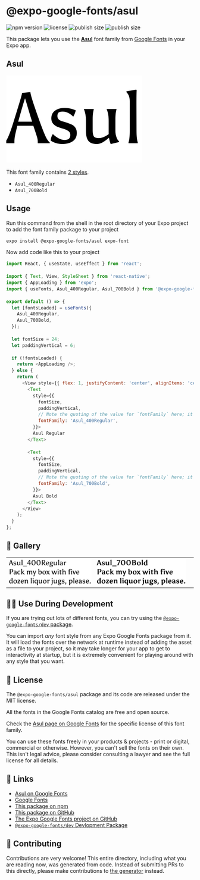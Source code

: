 # @expo-google-fonts/asul

![npm version](https://flat.badgen.net/npm/v/@expo-google-fonts/asul)
![license](https://flat.badgen.net/github/license/expo/google-fonts)
![publish size](https://flat.badgen.net/packagephobia/install/@expo-google-fonts/asul)
![publish size](https://flat.badgen.net/packagephobia/publish/@expo-google-fonts/asul)

This package lets you use the [**Asul**](https://fonts.google.com/specimen/Asul) font family from [Google Fonts](https://fonts.google.com/) in your Expo app.

## Asul

![Asul](./font-family.png)

This font family contains [2 styles](#-gallery).

- `Asul_400Regular`
- `Asul_700Bold`

## Usage

Run this command from the shell in the root directory of your Expo project to add the font family package to your project
```sh
expo install @expo-google-fonts/asul expo-font
```

Now add code like this to your project
```js
import React, { useState, useEffect } from 'react';

import { Text, View, StyleSheet } from 'react-native';
import { AppLoading } from 'expo';
import { useFonts, Asul_400Regular, Asul_700Bold } from '@expo-google-fonts/asul';

export default () => {
  let [fontsLoaded] = useFonts({
    Asul_400Regular,
    Asul_700Bold,
  });

  let fontSize = 24;
  let paddingVertical = 6;

  if (!fontsLoaded) {
    return <AppLoading />;
  } else {
    return (
      <View style={{ flex: 1, justifyContent: 'center', alignItems: 'center' }}>
        <Text
          style={{
            fontSize,
            paddingVertical,
            // Note the quoting of the value for `fontFamily` here; it expects a string!
            fontFamily: 'Asul_400Regular',
          }}>
          Asul Regular
        </Text>

        <Text
          style={{
            fontSize,
            paddingVertical,
            // Note the quoting of the value for `fontFamily` here; it expects a string!
            fontFamily: 'Asul_700Bold',
          }}>
          Asul Bold
        </Text>
      </View>
    );
  }
};

```

## 🔡 Gallery


||||
|-|-|-|
|![Asul_400Regular](./Asul_400Regular.ttf.png)|![Asul_700Bold](./Asul_700Bold.ttf.png)|||


## 👩‍💻 Use During Development

If you are trying out lots of different fonts, you can try using the [`@expo-google-fonts/dev` package](https://github.com/expo/google-fonts/tree/master/font-packages/dev#readme).

You can import *any* font style from any Expo Google Fonts package from it. It will load the fonts
over the network at runtime instead of adding the asset as a file to your project, so it may take longer
for your app to get to interactivity at startup, but it is extremely convenient
for playing around with any style that you want.

## 📖 License

The `@expo-google-fonts/asul` package and its code are released under the MIT license.

All the fonts in the Google Fonts catalog are free and open source.

Check the [Asul page on Google Fonts](https://fonts.google.com/specimen/Asul) for the specific license of this font family.

You can use these fonts freely in your products & projects - print or digital, commercial or otherwise. However, you can't sell the fonts on their own. This isn't legal advice, please consider consulting a lawyer and see the full license for all details.

## 🔗 Links

- [Asul on Google Fonts](https://fonts.google.com/specimen/Asul)
- [Google Fonts](https://fonts.google.com/)
- [This package on npm](https://www.npmjs.com/package/@expo-google-fonts/asul)
- [This package on GitHub](https://github.com/expo/google-fonts/tree/master/font-packages/asul)
- [The Expo Google Fonts project on GitHub](https://github.com/expo/google-fonts)
- [`@expo-google-fonts/dev` Devlopment Package](https://github.com/expo/google-fonts/tree/master/font-packages/dev)

## 🤝 Contributing

Contributions are very welcome! This entire directory, including what you are reading now, was generated from code. Instead of submitting PRs to this directly, please make contributions to [the generator](https://github.com/expo/google-fonts/tree/master/packages/generator) instead.
